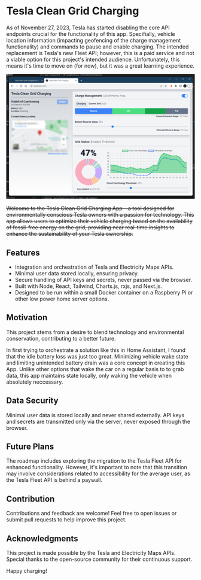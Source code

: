 # Tesla Clean Grid Charging

As of November 27, 2023, Tesla has started disabling the core API endpoints crucial for the functionality of this app. Specifially, vehicle location information (impacting geofencing of the charge management functionality) and commands to pause and enable charging. The intended replacement is Tesla's new Fleet API; however, this is a paid service and not a viable option for this project's intended audience. Unfortunately, this means it's time to move on (for now), but it was a great learning experience. 

![Screenshot of the application](https://github.com/jbelew/tesla-clean-grid-charging/blob/master/public/screenshot.png?raw=true)

~~Welcome to the Tesla Clean Grid Charging App – a tool designed for environmentally conscious Tesla owners with a passion for technology. This app allows users to optimize their vehicle charging based on the availability of fossil-free energy on the grid, providing near real-time insights to enhance the sustainability of your Tesla ownership.~~

## Features

- Integration and orchestration of Tesla and Electricity Maps APIs.
- Minimal user data stored locally, ensuring privacy.
- Secure handling of API keys and secrets, never passed via the browser.
- Built with Node, React, Tailwind, Charts.js, rxjs, and Next.js.
- Designed to be run within a small Docker container on a Raspberry Pi or other low power home server options. 

## Motivation

This project stems from a desire to blend technology and environmental conservation, contributing to a better future. 

In first trying to orchestrate a solution like this in Home Assistant, I found that the idle battery loss was just too great. Minimizing vehicle wake state and limiting unintended battery drain was a core concept in creating this App. Unlike other options that wake the car on a regular basis to to grab data, this app maintains state locally, only waking the vehicle when absolutely neccessary.  

## Data Security

Minimal user data is stored locally and never shared externally. API keys and secrets are transmitted only via the server, never exposed through the browser.

## Future Plans

The roadmap includes exploring the migration to the Tesla Fleet API for enhanced functionality. However, it's important to note that this transition may involve considerations related to accessibility for the average user, as the Tesla Fleet API is behind a paywall.

## Contribution

Contributions and feedback are welcome! Feel free to open issues or submit pull requests to help improve this project.

## Acknowledgments

This project is made possible by the Tesla and Electricity Maps APIs. Special thanks to the open-source community for their continuous support.

Happy charging!

